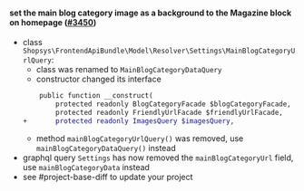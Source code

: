 #### set the main blog category image as a background to the Magazine block on homepage ([#3450](https://github.com/shopsys/shopsys/pull/3450))

-   class `Shopsys\FrontendApiBundle\Model\Resolver\Settings\MainBlogCategoryUrlQuery`:
    -   class was renamed to `MainBlogCategoryDataQuery`
    -   constructor changed its interface
    ```diff
        public function __construct(
            protected readonly BlogCategoryFacade $blogCategoryFacade,
            protected readonly FriendlyUrlFacade $friendlyUrlFacade,
    +       protected readonly ImagesQuery $imagesQuery,
    ```
    -   method `mainBlogCategoryUrlQuery()` was removed, use `mainBlogCategoryDataQuery()` instead
-   graphql query `Settings` has now removed the `mainBlogCategoryUrl` field, use `mainBlogCategoryData` instead
-   see #project-base-diff to update your project
